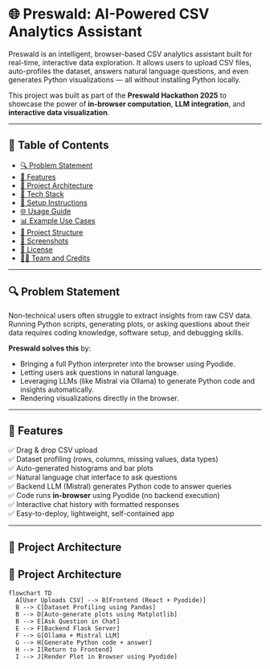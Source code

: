 # 🌐 Preswald: AI-Powered CSV Analytics Assistant

Preswald is an intelligent, browser-based CSV analytics assistant built for real-time, interactive data exploration. It allows users to upload CSV files, auto-profiles the dataset, answers natural language questions, and even generates Python visualizations — all without installing Python locally.

This project was built as part of the **Preswald Hackathon 2025** to showcase the power of **in-browser computation**, **LLM integration**, and **interactive data visualization**.

---

## 📌 Table of Contents

- [🔍 Problem Statement](#-problem-statement)
- [🎯 Features](#-features)
- [🧠 Project Architecture](#-project-architecture)
- [🧰 Tech Stack](#-tech-stack)
- [🚀 Setup Instructions](#-setup-instructions)
- [🌐 Usage Guide](#-usage-guide)
- [📊 Example Use Cases](#-example-use-cases)
- [📁 Project Structure](#-project-structure)
- [📸 Screenshots](#-screenshots)
- [🔐 License](#-license)
- [👨‍💻 Team and Credits](#-team-and-credits)

---

## 🔍 Problem Statement

Non-technical users often struggle to extract insights from raw CSV data. Running Python scripts, generating plots, or asking questions about their data requires coding knowledge, software setup, and debugging skills.

**Preswald solves this** by:
- Bringing a full Python interpreter into the browser using Pyodide.
- Letting users ask questions in natural language.
- Leveraging LLMs (like Mistral via Ollama) to generate Python code and insights automatically.
- Rendering visualizations directly in the browser.

---

## 🎯 Features

✅ Drag & drop CSV upload  
✅ Dataset profiling (rows, columns, missing values, data types)  
✅ Auto-generated histograms and bar plots  
✅ Natural language chat interface to ask questions  
✅ Backend LLM (Mistral) generates Python code to answer queries  
✅ Code runs **in-browser** using Pyodide (no backend execution)  
✅ Interactive chat history with formatted responses  
✅ Easy-to-deploy, lightweight, self-contained app  

---

## 🧠 Project Architecture

## 🧠 Project Architecture

```mermaid
flowchart TD
  A[User Uploads CSV] --> B[Frontend (React + Pyodide)]
  B --> C[Dataset Profiling using Pandas]
  B --> D[Auto-generate plots using Matplotlib]
  B --> E[Ask Question in Chat]
  E --> F[Backend Flask Server]
  F --> G[Ollama + Mistral LLM]
  G --> H[Generate Python code + answer]
  H --> I[Return to Frontend]
  I --> J[Render Plot in Browser using Pyodide]
